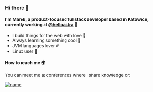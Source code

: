 ### Hi there 👋

#### I’m Marek, a product-focused fullstack developer based in Katowice, currently working at [@helloastra](https://helloastra.com/) 🏢

- I build things for the web with love 💜
- Always learning something cool 🔭
- JVM languages lover 💕
- Linux user 🐧

#### How to reach me 🌍  
You can meet me at conferences where I share knowledge or:

[![name](https://img.shields.io/badge/LinkedIn-0077B5?style=for-the-badge&logo=linkedin&logoColor=white)](https://www.linkedin.com/in/marek-chrapek/)

